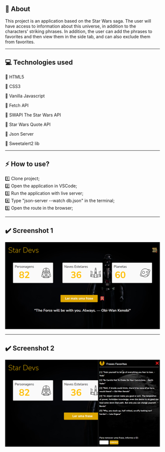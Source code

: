 ## :memo: About
This project is an application based on the Star Wars saga. The user will have access to information about this universe, in addition to the characters' striking phrases. In addition, the user can add the phrases to favorites and then view them in the side tab, and can also exclude them from favorites.

<hr>

## :computer: Technologies used
:pushpin: HTML5 

:pushpin: CSS3

:pushpin: Vanilla Javascript

:pushpin: Fetch API 

:pushpin: SWAPI The Star Wars API 

:pushpin: Star Wars Quote API 

:pushpin: Json Server 

:pushpin: Sweetalert2 lib

<hr>

## :zap: How to use?
:one: Clone project; <br>
:two: Open the application in VSCode; <br>
:three: Run the application with live server; <br>
:four: Type "json-server --watch db.json" in the terminal; <br>
:five: Open the route in the browser;

<hr>

## :heavy_check_mark: Screenshot 1
<div aling="center">
    <img src="./Readme-image/screenshot-1.png"/>
</div>

<hr>

## :heavy_check_mark: Screenshot 2
<div aling="center">
    <img src="./Readme-image/screenshot-2.png"/>
</div>

